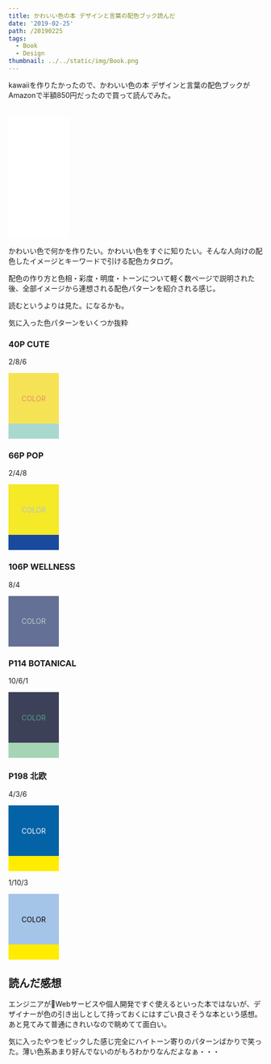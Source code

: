 ```yaml
---
title: かわいい色の本 デザインと言葉の配色ブック読んだ
date: '2019-02-25'
path: /20190225
tags:
  - Book
  - Design
thumbnail: ../../static/img/Book.png
---
```

kawaiiを作りたかったので、かわいい色の本 デザインと言葉の配色ブックがAmazonで半額850円だったので買って読んでみた。



<iframe style="margin-top:20px;width:120px;height:240px;" marginwidth="0" marginheight="0" scrolling="no" frameborder="0" src="//rcm-fe.amazon-adsystem.com/e/cm?lt1=_blank&bc1=000000&IS2=1&bg1=FFFFFF&fc1=000000&lc1=0000FF&t=recolog-22&language=ja_JP&o=9&p=8&l=as4&m=amazon&f=ifr&ref=as_ss_li_til&asins=4844366696&linkId=fee8681f491e9905ab1396b561bd67c6"></iframe>

かわいい色で何かを作りたい。かわいい色をすぐに知りたい。そんな人向けの配色したイメージとキーワードで引ける配色カタログ。

配色の作り方と色相・彩度・明度・トーンについて軽く数ページで説明された後、全部イメージから連想される配色パターンを紹介される感じ。

読むというよりは見た。になるかも。

気に入った色パターンをいくつか抜粋

### 40P CUTE

2/8/6

<div style="display:flex;align-items:center;justify-content:center;width:100px;height:100px;background-color:#F6E355"><p style="color:rgb(232,138,115)">COLOR</p></div>
<div style="display:block;width:100px;height:30px;background-color:#a9d8cf"></div>


### 66P POP

2/4/8

<div style="display:flex;align-items:center;justify-content:center;width:100px;height:100px;background-color:rgb(245,233,40)"><p style="color:rgb(178,190,225)">COLOR</p></div>
<div style="display:block;width:100px;height:30px;background-color:rgb(25,74,158)"></div>

### 106P WELLNESS

8/4

<div style="display:flex;align-items:center;justify-content:center;width:100px;height:100px;background-color:rgb(100,112,149)"><p style="color:rgb(192,201,207)">COLOR</p></div>

### P114 BOTANICAL

10/6/1

<div style="display:flex;align-items:center;justify-content:center;width:100px;height:100px;background-color:rgb(61,64,89)"><p style="color:rgb(78,163,128)">COLOR</p></div>
<div style="display:block;width:100px;height:30px;background-color:rgb(165,213,181)"></div>


### P198 北欧

4/3/6

<div style="display:flex;align-items:center;justify-content:center;width:100px;height:100px;background-color:rgb(3,99,166)"><p style="color:rgb(249,249,252)">COLOR</p></div>
<div style="display:block;width:100px;height:30px;background-color:rgb(255,236,0)"></div>

1/10/3

<div style="display:flex;align-items:center;justify-content:center;width:100px;height:100px;background-color:rgb(164,196,232)"><p style="color:rgb(13,1,3)">COLOR</p></div>
<div style="display:block;width:100px;height:30px;background-color:rgb(255,236,0)"></div>


## 読んだ感想

エンジニアがWebサービスや個人開発ですぐ使えるといった本ではないが、デザイナーが色の引き出しとして持っておくにはすごい良さそうな本という感想。あと見てみて普通にきれいなので眺めてて面白い。

気に入ったやつをピックした感じ完全にハイトーン寄りのパターンばかりで笑った。薄い色系あまり好んでないのがもろわかりなんだよなぁ・・・
